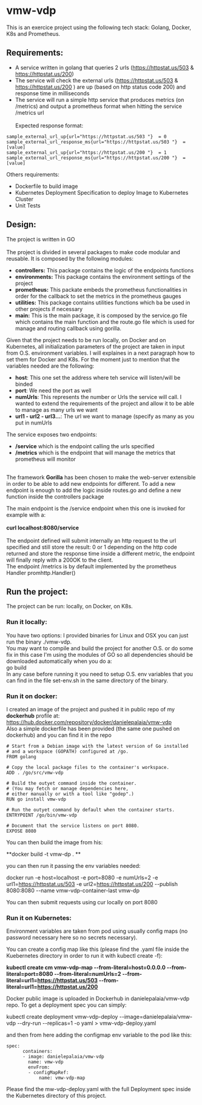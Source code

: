 # vmw-vdp
This is an exercice project using the following tech stack: Golang, Docker, K8s and Prometheus. </br>

## Requirements:
* A service written in golang that queries 2 urls (https://httpstat.us/503 & https://httpstat.us/200) </br>
* The service will check the external urls (https://httpstat.us/503 & https://httpstat.us/200 ) are up (based on http status code 200) and response time in milliseconds </br>
* The service will run a simple http service that produces  metrics (on /metrics) and output a prometheus format when hitting the service /metrics url </br></br>
Expected response format:

```
sample_external_url_up{url="https://httpstat.us/503 "}  = 0
sample_external_url_response_ms{url="https://httpstat.us/503 "}  = [value]
sample_external_url_up{url="https://httpstat.us/200 "}  = 1
sample_external_url_response_ms{url="https://httpstat.us/200 "}  = [value]
```
Others requirements:
* Dockerfile to build image
* Kubernetes Deployment Specification to deploy Image to Kubernetes Cluster
* Unit Tests

## Design:
The project is written in GO </br></br>
The project is divided in several packages to make code modular and reusable. It is composed by the following modules: </br>
* **controllers:** This package contains the logic of the endpoints functions</br>
* **environments:** This package contains the environment settings of the project</br>
* **prometheus:** This packate embeds the prometheus functionalities in order for the callback to set the metrics in the prometheus gauges </br>
* **utilities:** This package contains utilities functions which ba be used in other projects if necessary</br>
* **main:** This is the main package, it is composed by the service.go file which contains the main function and the route.go file which is used for manage and routing callback using gorilla. </br>

Given that the project needs to be run locally, on Docker and on Kubernetes, all initialization parameters of the project are taken in input from O.S. environment variables. I will explaines in a next paragraph how to set them for Docker and K8s. For the moment just to mention that the variables needed are the following:
* **host**: This one set the address where teh service will listen/will be binded
* **port**: We need the port as well
* **numUrls**: This represents the number or Urls the service will call. I wanted to extend the requirements of the project and allow it to be able to manage as many urls we want
* **url1 - url2 - url3...**: The url we want to manage (specify as many as you put in numUrls </br>

The service exposes two endpoints:  </br>
* **/service** which is the endpoint calling the urls specified  </br>
* **/metrics** which is the endpoint that will manage the metrics that prometheus will monitor </br> </br>

The framework **Gorilla** has been chosen to make the web-server extensible in order to be able to add new endpoints for different. To add a new endpoint is enough to add the logic inside routes.go and define a new function inside the controllers package </br>

The main endpoint is the /service endpoint when this one is invoked for example with a:</br></br>
**curl localhost:8080/service**</br></br>
The endpoint defined will submit internally an http request to the url specified and still store the result: 0 or 1 depending on the http code returned and store the response time inside a different metric, the endpoint will finally reply with a 200OK to the client.</br>
The endpoint /metrics is by default implemented by the prometheus Handler promhttp.Handler()

## Run the project:
The project can be run: locally, on Docker, on K8s.

### Run it locally: 
You have two options: I provided binaries for Linux and OSX you can just run the binary ./vmw-vdp. </br>
You may want to compile and build the project for another O.S. or do some fix in this case I'm using the modules of GO so all dependencies should be downloaded automatically when you do a: </br>
go build
</br>
In any case before running it you need to setup O.S. env variables that you can find in the file set-env.sh in the same directory of the binary.

### Run it on docker: 

I created an image of the project and pushed it in public repo of my **dockerhub** profile at: </br>
https://hub.docker.com/repository/docker/danielepalaia/vmw-vdp
</br>
Also a simple dockerfile has been provided (the same one pushed on dockerhub) and you can find it in the repo </br>

```
# Start from a Debian image with the latest version of Go installed
# and a workspace (GOPATH) configured at /go.
FROM golang

# Copy the local package files to the container's workspace.
ADD . /go/src/vmw-vdp

# Build the outyet command inside the container.
# (You may fetch or manage dependencies here,
# either manually or with a tool like "godep".)
RUN go install vmw-vdp

# Run the outyet command by default when the container starts.
ENTRYPOINT /go/bin/vmw-vdp

# Document that the service listens on port 8080.
EXPOSE 8080
```

You can then build the image from his:

**docker build -t vmw-dp  . **

you can then run it passing the env variables needed: </br>

docker run -e host=localhost -e port=8080 -e numUrls=2 -e url1=https://httpstat.us/503 -e url2=https://httpstat.us/200 --publish 8080:8080 --name vmw-vdp-container-last vmw-dp </br>

You can then submit requests using cur locally on port 8080

### Run it on Kubernetes: 

Environment variables are taken from pod using usually config maps (no password necessary here so no secrets necessary). <br>

You can create a config map like this (please find the .yaml file inside the Kuebernetes directory in order to run it with kubectl create -f): </br>

**kubectl create cm vmw-vdp-map --from-literal=host=0.0.0.0 --from-literal=port=8080 --from-literal=numUrls=2 --from-literal=url1=https://httpstat.us/503 --from-literal=url1=https://httpstat.us/200**


Docker public image is uploaded in Dockerhub in danielepalaia/vmw-vdp repo. To get a deployment spec you can simply: </br>

kubectl create deployment vmw-vdp-deploy --image=danielepalaia/vmw-vdp --dry-run --replicas=1 -o yaml > vmw-vdp-deploy.yaml </br>

and then from here adding the configmap env variable to the pod like this:

```
spec:
      containers:
      - image: danielepalaia/vmw-vdp
        name: vmw-vdp
        envFrom:
        - configMapRef:
            name: vmw-vdp-map
```

Please find the mw-vdp-deploy.yaml with the full Deployment spec inside the Kubernetes directory of this project.













